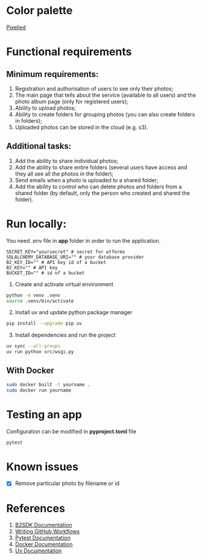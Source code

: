 # Color palette

[Pixelied](https://pixelied.com/colors/palette-visualizer/f72585-b5179e-7209b7-560bad-480ca8-3a0ca3-3f37c9-4361ee-4895ef-4cc9f0)

# Functional requirements

## Minimum requirements:

1. Registration and authorisation of users to see only their photos;
2. The main page that tells about the service (available to all users) and the photo album page (only for registered users);
3. Ability to upload photos;
4. Ability to create folders for grouping photos (you can also create folders in folders);
5. Uploaded photos can be stored in the cloud (e.g. s3).

## Additional tasks:

1. Add the ability to share individual photos;
2. Add the ability to share entire folders (several users have access and they all see all the photos in the folder);
3. Send emails when a photo is uploaded to a shared folder;
4. Add the ability to control who can delete photos and folders from a shared folder (by default, only the person who created and shared the folder).

# Run locally:

You need .env file in **app** folder in order to run the application.

```.env
SECRET_KEY="yoursecret" # secret for wtforms
SQLALCHEMY_DATABASE_URI="" # your database provider
B2_KEY_ID="" # API key id of a bucket
B2_KEY="" # API key
BUCKET_ID="" # id of a bucket
```

1. Create and activate virtual environment

```bash
python -m venv .venv
source .venv/bin/activate
```

2. Install uv and update python package manager

```bash
pip install --upgrade pip uv
```

3. Install dependencies and run the project

```bash
uv sync --all-groups
uv run python src/wsgi.py
```

## With Docker

```bash
sudo docker built -t yourname .
sudo docker run yourname
```

# Testing an app

Configuration can be modified in **pyproject.toml** file

```bash
pytest
```

# Known issues

- [x] Remove particular photo by filename or id

# References

1. [B2SDK Documentation](https://b2-sdk-python.readthedocs.io)
2. [Writing GitHub Workflows](https://docs.github.com/en/actions/writing-workflows)
3. [Pytest Documentation](https://docs.pytest.org)
4. [Docker Documentation](https://docs.docker.com)
5. [Uv Documentation](https://docs.astral.sh/uv/)